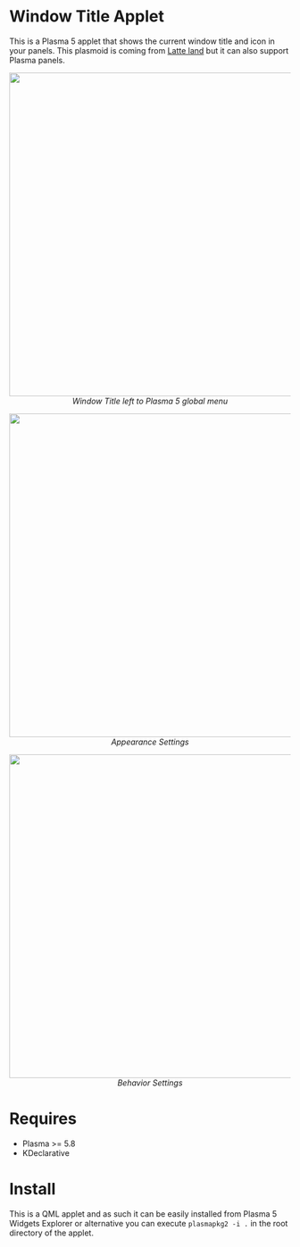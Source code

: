 # Window Title Applet

This is a Plasma 5 applet that shows the current window title and icon in your panels. This plasmoid is coming from [Latte land](https://phabricator.kde.org/source/latte-dock/repository/master/) but it can also support Plasma panels.

<p align="center">
<img src="https://i.imgur.com/Zdjshmt.png" width="580"><br/>
<i>Window Title left to Plasma 5 global menu</i>
</p>

<p align="center">
<img src="https://imgur.com/ZOlnDvv.png" width="580"><br/>
<i>Appearance Settings</i>
</p>

<p align="center">
<img src="https://imgur.com/Y2L7AZj.png" width="580"><br/>
<i>Behavior Settings</i>
</p>

# Requires

- Plasma >= 5.8
- KDeclarative

# Install

This is a QML applet and as such it can be easily installed from Plasma 5 Widgets Explorer or alternative you can execute `plasmapkg2 -i .` in the root directory of the applet.


